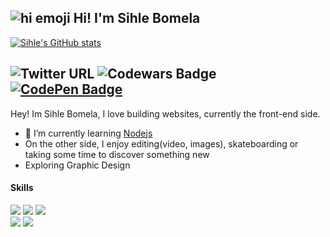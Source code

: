 ## ![hi emoji](https://emojipedia-us.s3.dualstack.us-west-1.amazonaws.com/thumbs/60/whatsapp/116/waving-hand-sign_1f44b.png) Hi! I'm Sihle Bomela
[![Sihle's GitHub stats](https://github-readme-stats.vercel.app/api?username=trinitysenpai)](https://github.com/trinitysenpai/github-readme-stats)

![Twitter URL](https://img.shields.io/twitter/url?label=Twitter&logoColor=%2322272e&style=social&url=https%3A%2F%2Ftwitter.com%2Ftrinitysenpai)
![Codewars Badge](https://www.codewars.com/users/trinity.senpai/badges/micro)
[![CodePen Badge](https://img.shields.io/badge/CodePen-Profile-informational?style=flat&logo=codepen&logoColor=white&color=black)](https://codepen.io/trinitysenpai)
---
Hey! Im Sihle Bomela, I love building websites, currently the front-end side.

- 🌱 I’m currently learning [Nodejs](https://nodejs.org)
- On the other side, I enjoy editing(video, images), skateboarding or taking some time to discover something new
- Exploring Graphic Design
#### Skills

![](https://img.shields.io/badge/-Sass-informational?style=flat&logo=Sass&logoColor=white&color=4AB197)
![](https://img.shields.io/badge/CSS-informational?style=flat&logo=css3&logoColor=white&color=4AB197)
![](https://img.shields.io/badge/-Tailwind-informational?style=flat&logo=TailwindCSS&logoColor=white&color=4AB197)  
![](https://img.shields.io/badge/-Node.js-informational?style=flat&logo=node.js&logoColor=white&color=4AB197)
![](https://img.shields.io/badge/-Javascript-informational?style=flat&logo=Javascript&logoColor=white&color=4AB197)
